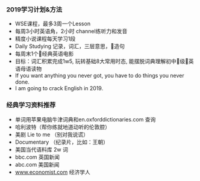 ### 2019学习计划&方法 ###      
* WSE课程，最多3周一个Lesson      
* 每周3小时英语角，2小时 channel练听力和发音      
* 精度小说课程每天学习1段      
* Daily Studying 记录，词汇，三层意思，造句    
* 每周末1个经典英语电影      
* 目标：词汇积累完成1w5, 玩转基础8大常用时态, 能摆脱词典理解初中级英语母语读物    
* If you want anything you never got, you have to do things you never done.    
* I am going to crack English in 2019.  


### 经典学习资料推荐 ###     
* 单词用苹果电脑牛津词典和en.oxforddictionaries.com 查询    
* 哈利波特（帮你练就地道动听的伦敦腔）     
* 美剧 Lie to me （别对我说谎）     
* Documentary （纪录片，比如：王朝）     
* 美国当代语料库 2w 词     
* bbc.com 英国新闻        
* abc.com 美国新闻      
* www.economist.com 经济学人      